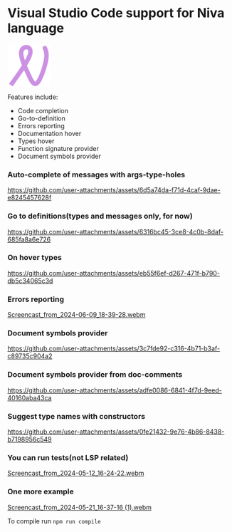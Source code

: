 # Visual Studio Code support for Niva language

<img align="center" width="96px" height="96px" src="niva-icon.webp" />

Features include:
- Code completion
- Go-to-definition
- Errors reporting
- Documentation hover
- Types hover
- Function signature provider
- Document symbols provider

### Auto-complete of messages with args-type-holes
https://github.com/user-attachments/assets/6d5a74da-f71d-4caf-9dae-e8245457628f

### Go to definitions(types and messages only, for now)
https://github.com/user-attachments/assets/6316bc45-3ce8-4c0b-8daf-685fa8a6e726

### On hover types
https://github.com/user-attachments/assets/eb55f6ef-d267-471f-b790-db5c34065c3d



### Errors reporting
[Screencast_from_2024-06-09_18-39-28.webm](https://github.com/user-attachments/assets/93878de0-4a6d-4ae3-8f7a-91ccc76fe83b)

### Document symbols provider
https://github.com/user-attachments/assets/3c7fde92-c316-4b71-b3af-c89735c904a2

### Document symbols provider from doc-comments
https://github.com/user-attachments/assets/adfe0086-6841-4f7d-9eed-40160aba43ca

### Suggest type names with constructors
https://github.com/user-attachments/assets/0fe21432-9e76-4b86-8438-b7198956c549

### You can run tests(not LSP related)
[Screencast_from_2024-05-12_16-24-22.webm](https://github.com/user-attachments/assets/33dac842-0148-4c09-818b-9c03ee3ed1f5)

### One more example
[Screencast_from_2024-05-21_16-37-16 (1).webm](https://github.com/user-attachments/assets/31c0acad-fcd7-4854-afba-51294c90a525)


To compile run `npm run compile`

